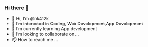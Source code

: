 ### Hi there 👋

- 👋 Hi, I’m @nk412k
- 👀 I’m interested in Coding, Web Development,App Development
- 🌱 I’m currently learning App development
- 💞️ I’m looking to collaborate on ...
- 📫 How to reach me ...
